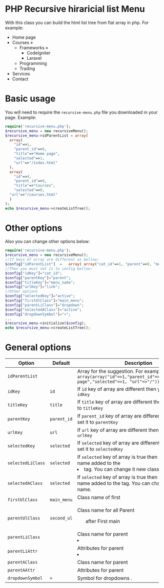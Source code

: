 # PHP Recursive hiraricial list Menu
With this class you can build the html list tree from flat array in php. For example:

* Home page
* Courses »
    * Frameworks »
      * CodeIgniter
      * Laravel
    * Programming
    * Trading
* Services
* Contact

# Basic usage
You will need to require the `recursive-menu.php` file you downloaded in your page. Example:

```php
require('recursive-menu.php');
$recursive_menu = new recursiveMenu();
$recursive_menu->idParentList = array(
  array(
    "id"=>1,
    "parent_id"=>0,
    "title"=>"Home page",
    "selected"=>1,
    "url"=>"/index.html"
  ),
  array(
    "id"=>4,
    "parent_id"=>0,
    "title"=>"Courses",
    "selected"=>0,
  "url"=>"/courses.html"
  )
);
echo $recursive_menu->createListTree();
```

# Other options
Also you can change other options below:


```php
require('recursive-menu.php');
$recursive_menu = new recursiveMenu();
//If keys of array are different as bellow:
$config["idParentList"]  =   array( array("cat_id"=>1, "parent"=>0, "menu_name"=>"Home page", "active"=>1, "link"=>"/index.html" ));
//Then you must set it to config bellow:
$config["idKey"]="cat_id";
$config["parentKey"]="parent";
$config["titleKey"]="menu_name";
$config["urlKey"]="link";
//Other options
$config["selectedKey"]="active";
$config["firstUlClass"]="main_menu";
$config["parentLiClass"]="dropdown";
$config["selectedAClass"]="active";
$config["dropdownSymbol"]="»";
...
$recursive_menu->initialize($config);
echo $recursive_menu->createListTree();
```

# General options

|Option|Default|Description|
|--- |--- |--- |
|`idParentList`||Array for the suggestion. For example: `array(array("id"=>1,"parent_id"=>0,"title"=>"Home page","selected"=>1, "url"=>"/"))`|
|`idKey`|`id`|If `id` key of array are different then you mus set it to `idKey`|
|`titleKey`|`title`|If `title` key of array are different then you mus set it to `titleKey`|
|`parentKey`|`parent_id`|If `parent_id` key of array are different then you mus set it to `parentKey`|
|`urlKey`|`url`|If `url` key of array are different then you mus set it to `urlKey`|
|`selectedKey`|`selected`|If `selected` key of array are different then you mus set it to `selectedKey`|
|`selectedLiClass`|`selected`|If `selected` key of array is true then  `selected` class name added to the <li> tag. You can change it new class name.|
|`selectedAClass`|`selected`|If `selected` key of array is true then  `selected` class name added to the <a> tag. You can change it new class name.|
|`firstUlClass`|`main_menu`|Class name of first <ul>|
|`parentUlClass`|`second_ul`|Class name for all Parent <ul> after First main <ul>|
|`parentLiClass`||Class name for parent  <li>|
|`parentLiAttr`||Attributes for parent  <li>|
|`parentAClass`||Class name for parent  <a>|
|`parentAAttr`||Attributes for parent  <a>|
|`dropdownSymbol`|`>`|Symbol for dropdowns  <a>.|



